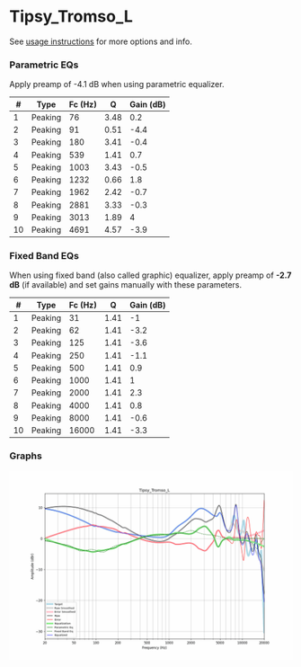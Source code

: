 # Tipsy_Tromso_L
See [usage instructions](https://github.com/jaakkopasanen/AutoEq#usage) for more options and info.

### Parametric EQs
Apply preamp of -4.1 dB when using parametric equalizer.

|   # | Type    |   Fc (Hz) |    Q |   Gain (dB) |
|-----|---------|-----------|------|-------------|
|   1 | Peaking |        76 | 3.48 |         0.2 |
|   2 | Peaking |        91 | 0.51 |        -4.4 |
|   3 | Peaking |       180 | 3.41 |        -0.4 |
|   4 | Peaking |       539 | 1.41 |         0.7 |
|   5 | Peaking |      1003 | 3.43 |        -0.5 |
|   6 | Peaking |      1232 | 0.66 |         1.8 |
|   7 | Peaking |      1962 | 2.42 |        -0.7 |
|   8 | Peaking |      2881 | 3.33 |        -0.3 |
|   9 | Peaking |      3013 | 1.89 |         4   |
|  10 | Peaking |      4691 | 4.57 |        -3.9 |

### Fixed Band EQs
When using fixed band (also called graphic) equalizer, apply preamp of **-2.7 dB** (if available) and set gains manually with these parameters.

|   # | Type    |   Fc (Hz) |    Q |   Gain (dB) |
|-----|---------|-----------|------|-------------|
|   1 | Peaking |        31 | 1.41 |        -1   |
|   2 | Peaking |        62 | 1.41 |        -3.2 |
|   3 | Peaking |       125 | 1.41 |        -3.6 |
|   4 | Peaking |       250 | 1.41 |        -1.1 |
|   5 | Peaking |       500 | 1.41 |         0.9 |
|   6 | Peaking |      1000 | 1.41 |         1   |
|   7 | Peaking |      2000 | 1.41 |         2.3 |
|   8 | Peaking |      4000 | 1.41 |         0.8 |
|   9 | Peaking |      8000 | 1.41 |        -0.6 |
|  10 | Peaking |     16000 | 1.41 |        -3.3 |

### Graphs
![](./Tipsy_Tromso_L.png)
